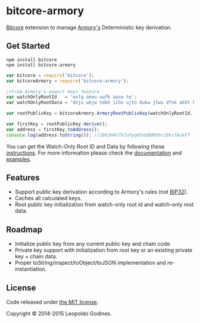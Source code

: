 bitcore-armory
=======

[Bitcore](http://bitcore.io/) extension to manage [Armory's](https://bitcoinarmory.com/) Deterministic key derivation.


## Get Started

```
npm install bitcore
npm install bitcore-armory
```

```javascript
var bitcore = require('bitcore');
var bitcoreArmory = require('bitcore-armory');

//From Armory's export keys feature
var watchOnlyRootId   = 'wsfg akeu uufk aasw te';
var watchOnlyRootData = 'dnjs wkjw tdkh iihn ujtn dukw jtwu dfnk akht htwt ktut nuej uhuf jant ftka feir deji dafj sekd wtni ugnu kidf sths swht etsa jhnj hdit wfff sgan noaj foui gdsa wrks sjgu kkjh nfja';

var rootPublicKey = bitcoreArmory.ArmoryRootPublicKey(watchOnlyRootId, watchOnlyRootData);

var firstKey = rootPublicKey.derive();
var address = firstKey.toAddress();
console.log(address.toString()); //1663H4t7h7uFyqH3nbBHRXbrz9ksfAukFf
```

You can get the Watch-Only Root ID and Data by following these [instructions](docs/ARMORY.md). For more information please check the [documentation](docs/README.md) and [examples](docs/EXAMPLES.md).

## Features

* Support public key derivation according to Armory's rules (not [BIP32](https://github.com/bitcoin/bips/blob/master/bip-0032.mediawiki)).
* Caches all calculated keys.
* Root public key initialization from watch-only root id and watch-only root data.


## Roadmap

* Initialize public key from any current public key and chain code.
* Private key support with initialization from root key or an existing private key + chain data.
* Proper toString/inspect/toObject/toJSON implementation and re-instantiation.


## License

Code released under [the MIT license](LICENSE).

Copyright © 2014-2015 Leopoldo Godines.
